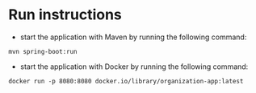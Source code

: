 # Run instructions

* start the application with Maven by running the following command:

```mvn spring-boot:run```

* start the application with Docker by running the following command:

```docker run -p 8080:8080 docker.io/library/organization-app:latest```
